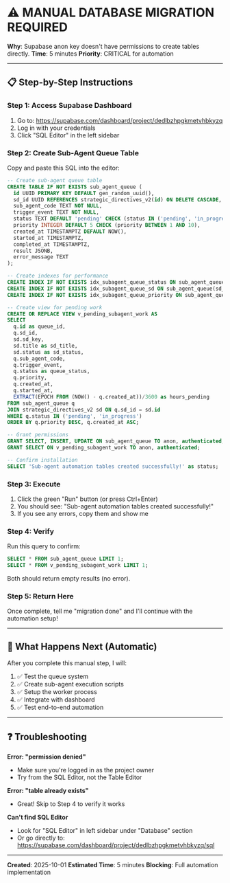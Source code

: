 # ⚠️ MANUAL DATABASE MIGRATION REQUIRED

**Why**: Supabase anon key doesn't have permissions to create tables directly.
**Time**: 5 minutes
**Priority**: CRITICAL for automation

---

## 📋 Step-by-Step Instructions

### Step 1: Access Supabase Dashboard
1. Go to: https://supabase.com/dashboard/project/dedlbzhpgkmetvhbkyzq
2. Log in with your credentials
3. Click "SQL Editor" in the left sidebar

### Step 2: Create Sub-Agent Queue Table
Copy and paste this SQL into the editor:

```sql
-- Create sub-agent queue table
CREATE TABLE IF NOT EXISTS sub_agent_queue (
  id UUID PRIMARY KEY DEFAULT gen_random_uuid(),
  sd_id UUID REFERENCES strategic_directives_v2(id) ON DELETE CASCADE,
  sub_agent_code TEXT NOT NULL,
  trigger_event TEXT NOT NULL,
  status TEXT DEFAULT 'pending' CHECK (status IN ('pending', 'in_progress', 'completed', 'failed')),
  priority INTEGER DEFAULT 5 CHECK (priority BETWEEN 1 AND 10),
  created_at TIMESTAMPTZ DEFAULT NOW(),
  started_at TIMESTAMPTZ,
  completed_at TIMESTAMPTZ,
  result JSONB,
  error_message TEXT
);

-- Create indexes for performance
CREATE INDEX IF NOT EXISTS idx_subagent_queue_status ON sub_agent_queue(status);
CREATE INDEX IF NOT EXISTS idx_subagent_queue_sd ON sub_agent_queue(sd_id);
CREATE INDEX IF NOT EXISTS idx_subagent_queue_priority ON sub_agent_queue(priority DESC, created_at ASC);

-- Create view for pending work
CREATE OR REPLACE VIEW v_pending_subagent_work AS
SELECT
  q.id as queue_id,
  q.sd_id,
  sd.sd_key,
  sd.title as sd_title,
  sd.status as sd_status,
  q.sub_agent_code,
  q.trigger_event,
  q.status as queue_status,
  q.priority,
  q.created_at,
  q.started_at,
  EXTRACT(EPOCH FROM (NOW() - q.created_at))/3600 as hours_pending
FROM sub_agent_queue q
JOIN strategic_directives_v2 sd ON q.sd_id = sd.id
WHERE q.status IN ('pending', 'in_progress')
ORDER BY q.priority DESC, q.created_at ASC;

-- Grant permissions
GRANT SELECT, INSERT, UPDATE ON sub_agent_queue TO anon, authenticated;
GRANT SELECT ON v_pending_subagent_work TO anon, authenticated;

-- Confirm installation
SELECT 'Sub-agent automation tables created successfully!' as status;
```

### Step 3: Execute
1. Click the green "Run" button (or press Ctrl+Enter)
2. You should see: "Sub-agent automation tables created successfully!"
3. If you see any errors, copy them and show me

### Step 4: Verify
Run this query to confirm:
```sql
SELECT * FROM sub_agent_queue LIMIT 1;
SELECT * FROM v_pending_subagent_work LIMIT 1;
```

Both should return empty results (no error).

### Step 5: Return Here
Once complete, tell me "migration done" and I'll continue with the automation setup!

---

## 🔮 What Happens Next (Automatic)

After you complete this manual step, I will:
1. ✅ Test the queue system
2. ✅ Create sub-agent execution scripts
3. ✅ Setup the worker process
4. ✅ Integrate with dashboard
5. ✅ Test end-to-end automation

---

## ❓ Troubleshooting

**Error: "permission denied"**
- Make sure you're logged in as the project owner
- Try from the SQL Editor, not the Table Editor

**Error: "table already exists"**
- Great! Skip to Step 4 to verify it works

**Can't find SQL Editor**
- Look for "SQL Editor" in left sidebar under "Database" section
- Or go directly to: https://supabase.com/dashboard/project/dedlbzhpgkmetvhbkyzq/sql

---

**Created**: 2025-10-01
**Estimated Time**: 5 minutes
**Blocking**: Full automation implementation
